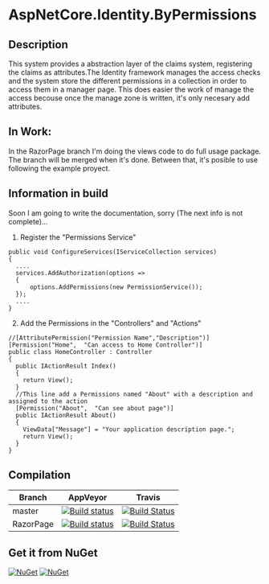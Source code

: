 # AspNetCore.Identity.ByPermissions

## Description
This system provides a abstraction layer of the claims system, registering the claims as attributes.The Identity framework manages the access checks and the system store the different permissions in a collection in order to access them in a manager page. This does easier the work of manage the access becouse once the manage zone is written, it's only necesary add attributes.

## In Work:
In the RazorPage branch I'm doing the views code to do full usage package. The branch will be merged when it's done. Between that, it's posible to use following the example proyect.

## Information in build
Soon I am going to write the documentation, sorry (The next info is not complete)...

1. Register the "Permissions Service"
```cSharp
public void ConfigureServices(IServiceCollection services)
{
  ....
  services.AddAuthorization(options =>
  {
      options.AddPermissions(new PermissionService());
  });
  ....
}
```
2. Add the Permissions in the "Controllers" and "Actions"
```cSharp
//[AttributePermission("Permission Name","Description")]
[Permission("Home",  "Can access to Home Controller")]
public class HomeController : Controller
{
  public IActionResult Index()
  {
    return View();
  }
  //This line add a Permissions named "About" with a description and assigned to the action
  [Permission("About",  "Can see about page")]
  public IActionResult About()
  {
    ViewData["Message"] = "Your application description page.";
    return View();
  }
}
```

## Compilation

|Branch|AppVeyor|Travis|
|------|--------|------|
|master|[![Build status](https://ci.appveyor.com/api/projects/status/ujcjv8e7lk3huq4x/branch/master?svg=true)](https://ci.appveyor.com/project/kabestrus/aspnetcore-identity-bypermissions/branch/master)|[![Build Status](https://travis-ci.org/JorTurFer/AspNetCore.Identity.ByPermissions.svg?branch=master)](https://travis-ci.org/JorTurFer/AspNetCore.Identity.ByPermissions)|
|RazorPage|[![Build status](https://ci.appveyor.com/api/projects/status/ujcjv8e7lk3huq4x/branch/RazorPage?svg=true)](https://ci.appveyor.com/project/kabestrus/aspnetcore-identity-bypermissions/branch/RazorPage)|[![Build Status](https://travis-ci.org/JorTurFer/AspNetCore.Identity.ByPermissions.svg?branch=RazorPage)](https://travis-ci.org/JorTurFer/AspNetCore.Identity.ByPermissions)


## Get it from NuGet
[![NuGet][main-nuget-badge]][main-nuget]
[![NuGet][main-nuget-download]][main-nuget]

[main-nuget]: https://www.nuget.org/packages/AspNetCore.Identity.ByPermissions/
[main-nuget-badge]: https://img.shields.io/nuget/v/AspNetCore.Identity.ByPermissions.svg
[main-nuget-download]: https://img.shields.io/nuget/dt/AspNetCore.Identity.ByPermissions.svg

